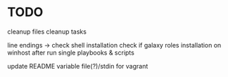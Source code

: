 # TODO
cleanup files
cleanup tasks

line endings -> check shell installation
check if galaxy roles installation on winhost after run
single playbooks & scripts

update README
variable file(?)/stdin for vagrant
